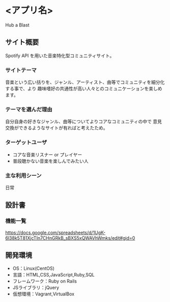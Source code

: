 # <アプリ名>
Hub a Blast
## サイト概要
Spotify API を用いた音楽特化型コミュニティサイト。

### サイトテーマ
音楽という広い括りを、ジャンル、アーティスト、曲等でコミュニティを細分化する事で、より
趣味嗜好の共通性が高い人々とのコミュニケーションを楽しめます。

### テーマを選んだ理由
自分自身の好きなジャンル、曲等についてよりコアなコミュニティの中で
意見交換ができるようなサイトが有ればと考えたため。

### ターゲットユーザ
* コアな音楽リスナー or プレイヤー
* 普段聴かない音楽を楽しんでみたい人

### 主な利用シーン
日常

## 設計書

### 機能一覧
<https://docs.google.com/spreadsheets/d/1UgK-6l38k5T81XjcTIn7CHnGRkB_sBXS5xQWAVhWmks/edit#gid=0>

## 開発環境
- OS：Linux(CentOS)
- 言語：HTML,CSS,JavaScript,Ruby,SQL
- フレームワーク：Ruby on Rails
- JSライブラリ：jQuery
- 仮想環境：Vagrant,VirtualBox